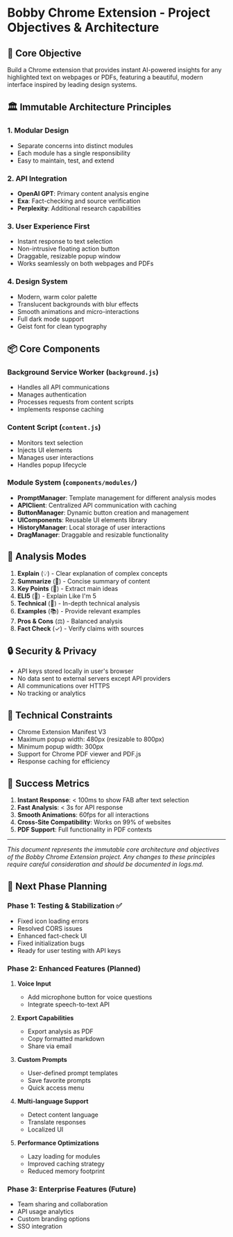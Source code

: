 # Bobby Chrome Extension - Project Objectives & Architecture

## 🎯 Core Objective

Build a Chrome extension that provides instant AI-powered insights for any highlighted text on webpages or PDFs, featuring a beautiful, modern interface inspired by leading design systems.

## 🏛️ Immutable Architecture Principles

### 1. **Modular Design**
- Separate concerns into distinct modules
- Each module has a single responsibility
- Easy to maintain, test, and extend

### 2. **API Integration**
- **OpenAI GPT**: Primary content analysis engine
- **Exa**: Fact-checking and source verification
- **Perplexity**: Additional research capabilities

### 3. **User Experience First**
- Instant response to text selection
- Non-intrusive floating action button
- Draggable, resizable popup window
- Works seamlessly on both webpages and PDFs

### 4. **Design System**
- Modern, warm color palette
- Translucent backgrounds with blur effects
- Smooth animations and micro-interactions
- Full dark mode support
- Geist font for clean typography

## 📦 Core Components

### Background Service Worker (`background.js`)
- Handles all API communications
- Manages authentication
- Processes requests from content scripts
- Implements response caching

### Content Script (`content.js`)
- Monitors text selection
- Injects UI elements
- Manages user interactions
- Handles popup lifecycle

### Module System (`components/modules/`)
- **PromptManager**: Template management for different analysis modes
- **APIClient**: Centralized API communication with caching
- **ButtonManager**: Dynamic button creation and management
- **UIComponents**: Reusable UI elements library
- **HistoryManager**: Local storage of user interactions
- **DragManager**: Draggable and resizable functionality

## 🎨 Analysis Modes

1. **Explain** (💡) - Clear explanation of complex concepts
2. **Summarize** (📝) - Concise summary of content
3. **Key Points** (🔑) - Extract main ideas
4. **ELI5** (👶) - Explain Like I'm 5
5. **Technical** (🔧) - In-depth technical analysis
6. **Examples** (📚) - Provide relevant examples
7. **Pros & Cons** (⚖️) - Balanced analysis
8. **Fact Check** (✓) - Verify claims with sources

## 🔒 Security & Privacy

- API keys stored locally in user's browser
- No data sent to external servers except API providers
- All communications over HTTPS
- No tracking or analytics

## 📐 Technical Constraints

- Chrome Extension Manifest V3
- Maximum popup width: 480px (resizable to 800px)
- Minimum popup width: 300px
- Support for Chrome PDF viewer and PDF.js
- Response caching for efficiency

## 🚀 Success Metrics

1. **Instant Response**: < 100ms to show FAB after text selection
2. **Fast Analysis**: < 3s for API response
3. **Smooth Animations**: 60fps for all interactions
4. **Cross-Site Compatibility**: Works on 99% of websites
5. **PDF Support**: Full functionality in PDF contexts

---

*This document represents the immutable core architecture and objectives of the Bobby Chrome Extension project. Any changes to these principles require careful consideration and should be documented in logs.md.*

## 🚀 Next Phase Planning

### Phase 1: Testing & Stabilization ✅
- Fixed icon loading errors
- Resolved CORS issues  
- Enhanced fact-check UI
- Fixed initialization bugs
- Ready for user testing with API keys

### Phase 2: Enhanced Features (Planned)
1. **Voice Input**
   - Add microphone button for voice questions
   - Integrate speech-to-text API
   
2. **Export Capabilities**
   - Export analysis as PDF
   - Copy formatted markdown
   - Share via email
   
3. **Custom Prompts**
   - User-defined prompt templates
   - Save favorite prompts
   - Quick access menu

4. **Multi-language Support**
   - Detect content language
   - Translate responses
   - Localized UI

5. **Performance Optimizations**
   - Lazy loading for modules
   - Improved caching strategy
   - Reduced memory footprint

### Phase 3: Enterprise Features (Future)
- Team sharing and collaboration
- API usage analytics
- Custom branding options
- SSO integration